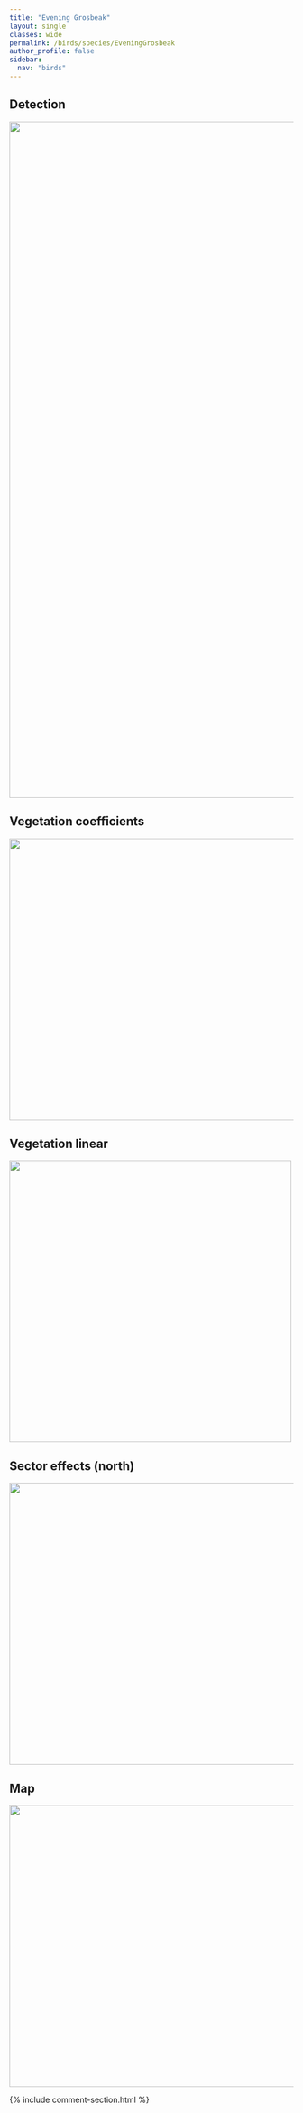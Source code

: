 ```yaml
---
title: "Evening Grosbeak"
layout: single
classes: wide
permalink: /birds/species/EveningGrosbeak
author_profile: false
sidebar:
  nav: "birds"
---
```


<h2>Detection</h2>

<a href="https://drive.google.com/uc?export=view&id=1SPxE8cgyVRRQRy1Uxdoyt4mDy2g5Whfk">
<img src="https://drive.google.com/uc?export=view&id=1SPxE8cgyVRRQRy1Uxdoyt4mDy2g5Whfk" height = "1200" width = "800">
</a>

<h2>Vegetation coefficients</h2>

<a href="https://drive.google.com/uc?export=view&id=1_tneMRwNLXt1J7W1aiQgzvUPHZ9KBGRf">
<img src="https://drive.google.com/uc?export=view&id=1_tneMRwNLXt1J7W1aiQgzvUPHZ9KBGRf" height = "500" width = "1000">
</a>

<h2>Vegetation linear</h2>

<a href="https://drive.google.com/uc?export=view&id=1oaJ5DyjBt7muwhyvT34gbFz0u0s7GQgh">
<img src="https://drive.google.com/uc?export=view&id=1oaJ5DyjBt7muwhyvT34gbFz0u0s7GQgh" height = "500" width = "500">
</a>

<h2>Sector effects (north)</h2>

<a href="https://drive.google.com/uc?export=view&id=1Ffa5QLEm8H923vyXmH8XLB6KIMzYf8sk">
<img src="https://drive.google.com/uc?export=view&id=1Ffa5QLEm8H923vyXmH8XLB6KIMzYf8sk" height = "500" width = "1000">
</a>

<h2>Map</h2>

<a href="https://drive.google.com/uc?export=view&id=13xzRQY-cqRLANbYJr2tCcY5DI31VpLOL">
<img src="https://drive.google.com/uc?export=view&id=13xzRQY-cqRLANbYJr2tCcY5DI31VpLOL" height = "500" width = "1500">
</a>

{% include comment-section.html %}
